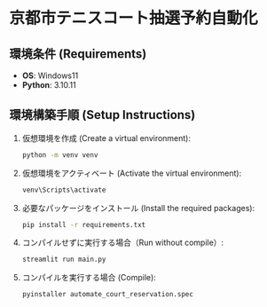 # 京都市テニスコート抽選予約自動化

## 環境条件 (Requirements)

- **OS**: Windows11
- **Python**: 3.10.11

## 環境構築手順 (Setup Instructions)

1. 仮想環境を作成 (Create a virtual environment):
   ```bash
   python -m venv venv

2. 仮想環境をアクティベート (Activate the virtual environment):
   ```bash
   venv\Scripts\activate

3. 必要なパッケージをインストール (Install the required packages):

   ```bash
   pip install -r requirements.txt

4. コンパイルせずに実行する場合（Run without compile）:
   ```bash
   streamlit run main.py

5. コンパイルを実行する場合 (Compile):
   ```bash
   pyinstaller automate_court_reservation.spec